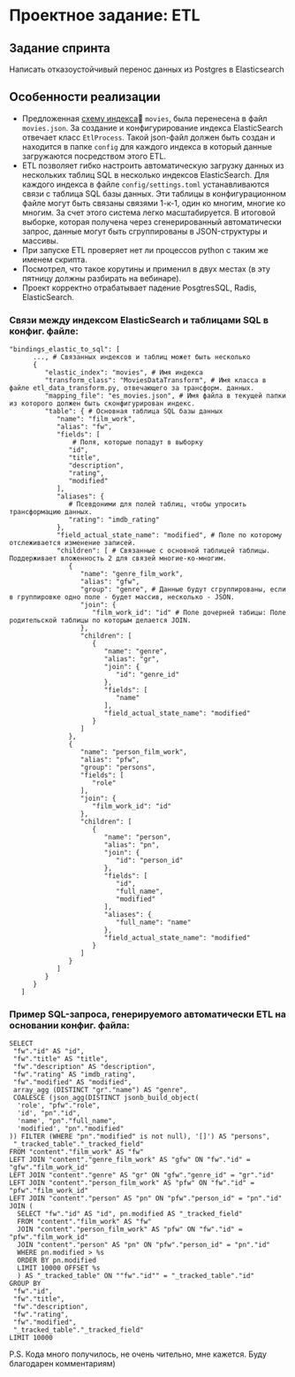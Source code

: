 # Проектное задание: ETL

## Задание спринта

Написать отказоустойчивый перенос данных из Postgres в Elasticsearch

## Особенности реализации

- Предложенная [cхему индекса](https://code.s3.yandex.net/middle-python/learning-materials/es_schema.txt)💾  `movies`, 
  была перенесена в файл `movies.json`. За создание и конфигурирование индекса ElasticSearch отвечает класс 
  `EtlProcess`. Такой json-файл должен быть создан и находится в папке `config` для каждого индекса в который данные
  загружаются посредством этого ETL.
- ETL позволяет гибко настроить автоматическую загрузку данных из нескольких таблиц SQL в несколько индексов 
  ElasticSearch. Для каждого индекса в файле `config/settings.toml` устанавливаются связи с таблица SQL базы данных.
  Эти таблицы в конфигурационном файле могут быть связаны связями 1-к-1, один ко многим, многие ко многим. За счет этого
  система легко масштабируется. В итоговой выборке, которая получена через сгенерированный автоматически запрос,
  данные могут быть сгруппированы в JSON-структуры и массивы.
- При запуске ETL проверяет нет ли процессов python с таким же именем скрипта.
- Посмотрел, что такое корутины и применил в двух местах (в эту пятницу должны разбирать на вебинаре).
- Проект корректно отрабатывает падение PosgtresSQL, Radis, ElasticSearch.

### Связи между индексом ElasticSearch и таблицами SQL в конфиг. файле: 
```
"bindings_elastic_to_sql": [
      ..., # Связанных индексов и таблиц может быть несколько
      {
         "elastic_index": "movies", # Имя индекса
         "transform_class": "MoviesDataTransform", # Имя класса в файле etl_data_transform.py, отвечающего за трансформ. данных.
         "mapping_file": "es_movies.json", # Имя файла в текущей папки из которого должен быть сконфигурирован индекс. 
         "table": { # Основная таблица SQL базы данных
            "name": "film_work",
            "alias": "fw",
            "fields": [ 
                # Поля, которые попадут в выборку
               "id",
               "title",
               "description",
               "rating",
               "modified"
            ],
            "aliases": {
               # Псевдоними для полей таблиц, чтобы упросить трансформацию данных.
               "rating": "imdb_rating"
            },
            "field_actual_state_name": "modified", # Поле по которому отслеживается изменение записей.
            "children": [ # Связанные с основной таблицей таблицы. Поддерживает вложенность 2 для связей многие-ко-многим.
               {
                  "name": "genre_film_work",
                  "alias": "gfw",
                  "group": "genre", # Данные будут сгруппированы, если в группировке одно поле - будет массив, несколько - JSON.
                  "join": {
                     "film_work_id": "id" # Поле дочерней табицы: Поле родительской таблицы по которым делается JOIN.
                  },
                  "children": [
                     {
                        "name": "genre",
                        "alias": "gr",
                        "join": {
                           "id": "genre_id"
                        },
                        "fields": [
                           "name"
                        ],
                        "field_actual_state_name": "modified"
                     }
                  ]
               },
               {
                  "name": "person_film_work",
                  "alias": "pfw",
                  "group": "persons",
                  "fields": [
                     "role"
                  ],
                  "join": {
                     "film_work_id": "id"
                  },
                  "children": [
                     {
                        "name": "person",
                        "alias": "pn",
                        "join": {
                           "id": "person_id"
                        },
                        "fields": [
                           "id",
                           "full_name",
                           "modified"
                        ],
                        "aliases": {
                           "full_name": "name"
                        },
                        "field_actual_state_name": "modified"
                     }
                  ]
               }
            ]
         }
      }
   ]
```

### Пример SQL-запроса, генерируемого автоматически ETL на основании конфиг. файла:
```
SELECT 
 "fw"."id" AS "id",
 "fw"."title" AS "title",
 "fw"."description" AS "description",
 "fw"."rating" AS "imdb_rating",
 "fw"."modified" AS "modified",
 array_agg (DISTINCT "gr"."name") AS "genre",
 COALESCE (json_agg(DISTINCT jsonb_build_object(
  'role', "pfw"."role", 
  'id', "pn"."id", 
  'name', "pn"."full_name", 
  'modified', "pn"."modified"
)) FILTER (WHERE "pn"."modified" is not null), '[]') AS "persons",
 "_tracked_table"."_tracked_field" 
FROM "content"."film_work" AS "fw"
LEFT JOIN "content"."genre_film_work" AS "gfw" ON "fw"."id" = "gfw"."film_work_id"
LEFT JOIN "content"."genre" AS "gr" ON "gfw"."genre_id" = "gr"."id"
LEFT JOIN "content"."person_film_work" AS "pfw" ON "fw"."id" = "pfw"."film_work_id"
LEFT JOIN "content"."person" AS "pn" ON "pfw"."person_id" = "pn"."id"
JOIN (
  SELECT "fw"."id" AS "id", pn.modified AS "_tracked_field"
  FROM "content"."film_work" AS "fw"
  JOIN "content"."person_film_work" AS "pfw" ON "fw"."id" = "pfw"."film_work_id"
  JOIN "content"."person" AS "pn" ON "pfw"."person_id" = "pn"."id"
  WHERE pn.modified > %s 
  ORDER BY pn.modified
  LIMIT 10000 OFFSET %s
  ) AS "_tracked_table" ON ""fw"."id"" = "_tracked_table"."id" 
GROUP BY
 "fw"."id",
 "fw"."title",
 "fw"."description",
 "fw"."rating",
 "fw"."modified",
 "_tracked_table"."_tracked_field"
LIMIT 10000
```

P.S. Кода много получилось, не очень чительно, мне кажется. Буду благодарен комментариям)
